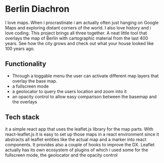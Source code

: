 # Berlin Diachron

I love maps. When i procrastinate i am actually often just hanging on Google Maps and exploring distant corners of the world. I also love history and i love coding. This project brings all three together. A neat little tool that overlays the map of Berlin with cartographic material from the last 400 years. See how the city grows and check out what your house looked like 100 years ago. 

## Functionality

- Through a toggable menu the user can activate different map layers that overlay the base map. 
- a fullscreen mode
- a geolocator to query the users location and zoom into it
- an opacity control to allow easy comparison between the basemap and the overlays

## Tech stack

it a simple react app that uses the leaflet.js library for the map parts. With react-leaflet.js it is easy to set up those maps in a react environment since it abstracts all leaflet entities like the actual map and a marker into react components. It provides also a couple of hooks to improve the DX. Leaflet actually has its own ecosystem of plugins of which i used some for the fullscreen mode, the geolocator and the opacity control
